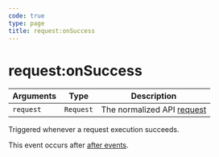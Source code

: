 ```yaml
---
code: true
type: page
title: request:onSuccess
---
```


# request:onSuccess



| Arguments | Type                                                           | Description                |
| --------- | -------------------------------------------------------------- | -------------------------- |
| `request` | `Request` | The normalized API [request](/core/2/plugins/plugin-context/constructors/request) |

Triggered whenever a request execution succeeds.

This event occurs after [after events](/core/2/plugins/guides/events/api-events#after).
